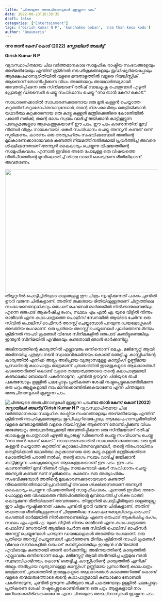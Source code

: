 ```yaml
---
title: "ചിന്തയുടെ അരുചിനാമ്പുകൾ മുളയ്ക്കുന്ന പടം"
date: 2022-08-23T10:30:35
draft: false
categories: ["Entertainment"]
tags: ['Girish Kumar N P', 'kunchakko boban', 'naa than kesu kodu']
author: "Beaumaris"
---
```


<strong>ന്നാ താൻ കേസ് കൊട് (2022)</strong>
<strong>*സ്പോയിലർ അലർട്ട്*</strong>

<strong>Girish Kumar N P </strong>

വ്യവസ്ഥാപിതമായ ചില വർത്തമാനകാല സാമൂഹിക രാഷ്ട്രീയ സംഭവങ്ങളേയും അഴിമതിയേയും എന്തിന് ക്രിമിനൽ നടപടിക്രമങ്ങളേയും ജുഡീഷ്യറിയെപ്പോലും ആക്ഷേപഹാസ്യരീതിയിൽ വളരെ മന്ദതാളത്തിൽ വളരെ റിയലിസ്റ്റിക് ആണെന്ന് തോന്നിപ്പിക്കുന്ന വിധം അങ്ങേയറ്റം അയഥാർത്ഥ്യമായി അവതരിപ്പിക്കുന്ന ഒരു സിനിമയാണ് രതീഷ് ബാലകൃഷ്ണ പൊതുവാൾ എഴുതി പ്രോജക്റ്റ് ഡിസൈൻ ചെയ്തു സംവിധാനം ചെയ്ത "ന്നാ താൻ കേസ് കൊട്."

സാധാരണക്കാരിൽ സാധാരണക്കാരനായ ഒരു മുൻ കള്ളൻ ചെയ്യാത്ത കുറ്റത്തിന് കുറ്റാരോപിതനാവുമ്പോൾ, തന്റെ നിരപരാധിത്വം തെളിയിക്കാൻ യഥാർത്ഥ കുറ്റക്കാരനായ ഒരു കാട്ടു കള്ളൻ മന്ത്രിക്കെതിരെ കോടതിയിൽ പരാതി നൽകി, തന്റെ ഭാഗം സ്വയം വാദിച്ച് ജയിക്കാൻ കാട്ടിക്കൂട്ടുന്ന പരാക്രമങ്ങളുടെ ആകെത്തുകയാണ് ഈ പടം. ഈ പടം കാണുന്നതിന് മുമ്പ് നിങ്ങൾ വിക്രം നായകനായി ഷങ്കർ സംവിധാനം ചെയ്ത അന്ന്യൻ കണ്ടത് ഒന്ന് സ്മരിക്കണം. കാരണം ഒരു അത്യാഹിതം സംഭവിക്കുമ്പോൾ അതിന്റെ മൂലകാരണക്കാരായവരെ കണ്ടത്തി നിയമത്തിനതീതമായി പ്രവർത്തിച്ച് അവരെ ശിക്ഷിക്കുന്നതാണ് അന്ന്യൻ കൈകാര്യം ചെയ്യുന്ന വിഷയത്തിന്റെ സാമൂഹികവശം. എന്നാൽ ഇവിടെ അതേ പോലുള്ള ഒരു വിഷയത്തെ നീതിപീഠത്തിന്റെ മുമ്പിലെത്തിച്ച് ശിക്ഷ വാങ്ങി കൊടുക്കുന്ന രീതിയിലാണ് അവതരണം.

<img class="wp-image-348042 aligncenter" src="https://cdn.boolokam.com/articles/2022/08/5y5y5y.jpg" alt="" width="724" height="408" />തിയ്യറ്ററിൽ പൊട്ടിച്ചിരിയുടെ ഓളങ്ങളല്ല ഈ ചിത്രം സൃഷ്ടിക്കുന്നത് പകരം ചുണ്ടിൽ ഊറി വരുന്ന ചിരികളാണ്. അതിന് തക്കതായ രീതിയിലുള്ളതാണ് ചിത്രത്തിലെ സംഭാഷണങ്ങളധികവും.ഒരുപാട് രംഗങ്ങൾ ഓർമ്മയിൽ നിൽക്കുന്നുണ്ടെങ്കിലും എന്നെ ഒരുപാട് ആകർഷിച്ച രംഗം, സ്ഥലം എം.എൽ.എ. യുടെ വീട്ടിൽ നിന്നും രാജീവൻ എന്ന കഥാപാത്രത്തെ പൊലീസ് സേനയിൽ ആയിടെ ചേർന്ന ഒരു സിവിൽ പൊലീസ് ഓഫീസർ അറസ്റ്റ് ചെയ്യുമ്പോൾ പറയുന്ന ഡയലോഗുകൾ അടങ്ങിയ രംഗമാണ്. ഒരു പ്രതിയെ അറസ്റ്റ് ചെയ്യുമ്പോൾ പുലർത്തേണ്ട മിനിമം ക്രിമിനൽ നടപടി ക്രമങ്ങൾ വിദേശ സിനിമകളിൽ ഒരുപാട് കണ്ടിട്ടുണ്ടെങ്കിലും ഇന്ത്യൻ സിനിമയിൽ എവിടെയും കണ്ടതായി ഞാൻ ഓർക്കുന്നില്ല.

അഭിനയത്തിന്റെ കാര്യത്തിൽ എല്ലാവരും ഒന്നിനൊന്ന് മെച്ചം. മജിസ്ട്രേറ്റ് ആയി അഭിനയിച്ച പുതുമുഖ നടൻ സ്വാഭാവികാഭിനയം കൊണ്ട് ഞെട്ടിച്ചു. കാസ്റ്റിംഗിന്റെ കാര്യത്തിൽ എനിക്ക് അല്പം അഭിപ്രായ വ്യത്യാസമുള്ള കാസ്റ്റിംഗ് ഉണ്ണിമായ പ്രസാദിന്റെ കഥാപാത്രം മാത്രമാണ്.ചുരുക്കത്തിൽ ഇമേജുകളുടെ ആലഭാരങ്ങൾ കുടഞ്ഞെറിഞ്ഞ് കൊണ്ട് വളരെ തന്മയത്വത്തോടെ തന്റെ കഥാപാത്രമായി കുഞ്ചാക്കോ ബോബൻ പകർന്നാടുന്ന, ചുണ്ടിൽ ഊറുന്ന ചിരിയുടെ രുചി പകരുമ്പോഴും ഉള്ളിൽ പലപ്പോഴും പ്രതികരണ ശേഷി നഷ്ടപ്പെട്ടുകൊണ്ടിരിക്കുന്ന ഒരു പറ്റം ആളുകളായി നാം മാറിക്കൊണ്ടിരിക്കുകയാണോ എന്ന ചിന്തയുടെ അരുചിനാമ്പുകൾ മുളയ്ക്കുന്ന പടം.


![ചിന്തയുടെ അരുചിനാമ്പുകൾ മുളയ്ക്കുന്ന പടം](https://cdn.boolokam.com/articles/2022/08/5y5y5y.jpg)**ന്നാ താൻ കേസ് കൊട് (2022)** ***സ്പോയിലർ അലർട്ട്*** **Girish Kumar N P** വ്യവസ്ഥാപിതമായ ചില വർത്തമാനകാല സാമൂഹിക രാഷ്ട്രീയ സംഭവങ്ങളേയും അഴിമതിയേയും എന്തിന് ക്രിമിനൽ നടപടിക്രമങ്ങളേയും ജുഡീഷ്യറിയെപ്പോലും ആക്ഷേപഹാസ്യരീതിയിൽ വളരെ മന്ദതാളത്തിൽ വളരെ റിയലിസ്റ്റിക് ആണെന്ന് തോന്നിപ്പിക്കുന്ന വിധം അങ്ങേയറ്റം അയഥാർത്ഥ്യമായി അവതരിപ്പിക്കുന്ന ഒരു സിനിമയാണ് രതീഷ് ബാലകൃഷ്ണ പൊതുവാൾ എഴുതി പ്രോജക്റ്റ് ഡിസൈൻ ചെയ്തു സംവിധാനം ചെയ്ത "ന്നാ താൻ കേസ് കൊട്." സാധാരണക്കാരിൽ സാധാരണക്കാരനായ ഒരു മുൻ കള്ളൻ ചെയ്യാത്ത കുറ്റത്തിന് കുറ്റാരോപിതനാവുമ്പോൾ, തന്റെ നിരപരാധിത്വം തെളിയിക്കാൻ യഥാർത്ഥ കുറ്റക്കാരനായ ഒരു കാട്ടു കള്ളൻ മന്ത്രിക്കെതിരെ കോടതിയിൽ പരാതി നൽകി, തന്റെ ഭാഗം സ്വയം വാദിച്ച് ജയിക്കാൻ കാട്ടിക്കൂട്ടുന്ന പരാക്രമങ്ങളുടെ ആകെത്തുകയാണ് ഈ പടം. ഈ പടം കാണുന്നതിന് മുമ്പ് നിങ്ങൾ വിക്രം നായകനായി ഷങ്കർ സംവിധാനം ചെയ്ത അന്ന്യൻ കണ്ടത് ഒന്ന് സ്മരിക്കണം. കാരണം ഒരു അത്യാഹിതം സംഭവിക്കുമ്പോൾ അതിന്റെ മൂലകാരണക്കാരായവരെ കണ്ടത്തി നിയമത്തിനതീതമായി പ്രവർത്തിച്ച് അവരെ ശിക്ഷിക്കുന്നതാണ് അന്ന്യൻ കൈകാര്യം ചെയ്യുന്ന വിഷയത്തിന്റെ സാമൂഹികവശം. എന്നാൽ ഇവിടെ അതേ പോലുള്ള ഒരു വിഷയത്തെ നീതിപീഠത്തിന്റെ മുമ്പിലെത്തിച്ച് ശിക്ഷ വാങ്ങി കൊടുക്കുന്ന രീതിയിലാണ് അവതരണം. തിയ്യറ്ററിൽ പൊട്ടിച്ചിരിയുടെ ഓളങ്ങളല്ല ഈ ചിത്രം സൃഷ്ടിക്കുന്നത് പകരം ചുണ്ടിൽ ഊറി വരുന്ന ചിരികളാണ്. അതിന് തക്കതായ രീതിയിലുള്ളതാണ് ചിത്രത്തിലെ സംഭാഷണങ്ങളധികവും.ഒരുപാട് രംഗങ്ങൾ ഓർമ്മയിൽ നിൽക്കുന്നുണ്ടെങ്കിലും എന്നെ ഒരുപാട് ആകർഷിച്ച രംഗം, സ്ഥലം എം.എൽ.എ. യുടെ വീട്ടിൽ നിന്നും രാജീവൻ എന്ന കഥാപാത്രത്തെ പൊലീസ് സേനയിൽ ആയിടെ ചേർന്ന ഒരു സിവിൽ പൊലീസ് ഓഫീസർ അറസ്റ്റ് ചെയ്യുമ്പോൾ പറയുന്ന ഡയലോഗുകൾ അടങ്ങിയ രംഗമാണ്. ഒരു പ്രതിയെ അറസ്റ്റ് ചെയ്യുമ്പോൾ പുലർത്തേണ്ട മിനിമം ക്രിമിനൽ നടപടി ക്രമങ്ങൾ വിദേശ സിനിമകളിൽ ഒരുപാട് കണ്ടിട്ടുണ്ടെങ്കിലും ഇന്ത്യൻ സിനിമയിൽ എവിടെയും കണ്ടതായി ഞാൻ ഓർക്കുന്നില്ല. അഭിനയത്തിന്റെ കാര്യത്തിൽ എല്ലാവരും ഒന്നിനൊന്ന് മെച്ചം. മജിസ്ട്രേറ്റ് ആയി അഭിനയിച്ച പുതുമുഖ നടൻ സ്വാഭാവികാഭിനയം കൊണ്ട് ഞെട്ടിച്ചു. കാസ്റ്റിംഗിന്റെ കാര്യത്തിൽ എനിക്ക് അല്പം അഭിപ്രായ വ്യത്യാസമുള്ള കാസ്റ്റിംഗ് ഉണ്ണിമായ പ്രസാദിന്റെ കഥാപാത്രം മാത്രമാണ്.ചുരുക്കത്തിൽ ഇമേജുകളുടെ ആലഭാരങ്ങൾ കുടഞ്ഞെറിഞ്ഞ് കൊണ്ട് വളരെ തന്മയത്വത്തോടെ തന്റെ കഥാപാത്രമായി കുഞ്ചാക്കോ ബോബൻ പകർന്നാടുന്ന, ചുണ്ടിൽ ഊറുന്ന ചിരിയുടെ രുചി പകരുമ്പോഴും ഉള്ളിൽ പലപ്പോഴും പ്രതികരണ ശേഷി നഷ്ടപ്പെട്ടുകൊണ്ടിരിക്കുന്ന ഒരു പറ്റം ആളുകളായി നാം മാറിക്കൊണ്ടിരിക്കുകയാണോ എന്ന ചിന്തയുടെ അരുചിനാമ്പുകൾ മുളയ്ക്കുന്ന പടം.
